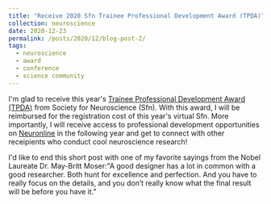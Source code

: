 ```yaml
---
title: "Receive 2020 Sfn Trainee Professional Development Award (TPDA)"
collection: neuroscience
date: 2020-12-23
permalink: /posts/2020/12/blog-post-2/
tags:
  - neuroscience
  - award
  - conference
  - science community
---
```


I'm glad to receive this year's [Trainee Professional Development Award (TPDA)](https://www.sfn.org/meetings/meeting-awards/trainee-professional-development-award) from Society for Neuroscience (Sfn). With this award, I will be reimbursed for the registration cost of this year's virtual Sfn. More importantly, I will receive access to professional development opportunities on [Neuronline](https://neuronline.sfn.org/) in the following year and get to connect with other receipients who conduct cool neuroscience research!

I'd like to end this short post with one of my favorite sayings from the Nobel Laureate Dr. May-Britt Moser:"A good designer has a lot in common with a good researcher. Both hunt for excellence and perfection. And you have to really focus on the details, and you don’t really know what the final result will be before you have it."
